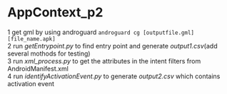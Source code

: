 # AppContext_p2
1 get gml by using androguard   `androguard cg [outputfile.gml] [file_name.apk]`  
2 run *getEntrypoint.py* to find entry point and generate *output1.csv*(add several mothods for testing)  
3 run *xml_process.py* to get the attributes in the intent filters from AndroidManifest.xml  
4 run *identifyActivationEvent.py* to generate *output2.csv* which contains activation event  
